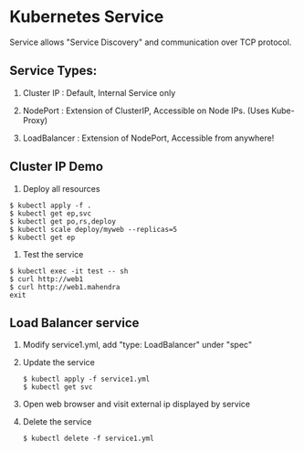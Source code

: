 # Kubernetes Service

Service allows "Service Discovery" and communication over TCP protocol.

## Service Types:

1. Cluster IP : Default, Internal Service only

1. NodePort   : Extension of ClusterIP, Accessible on Node IPs. (Uses Kube-Proxy)

1. LoadBalancer : Extension of NodePort, Accessible from anywhere!

## Cluster IP Demo

1. Deploy all resources 

```
$ kubectl apply -f .
$ kubectl get ep,svc
$ kubectl get po,rs,deploy
$ kubectl scale deploy/myweb --replicas=5
$ kubectl get ep 
```

1. Test the service

```
$ kubectl exec -it test -- sh
$ curl http://web1
$ curl http://web1.mahendra
exit
```

## Load Balancer service

1. Modify service1.yml, add "type: LoadBalancer" under "spec"
1. Update the service

	```
	$ kubectl apply -f service1.yml
	$ kubectl get svc
	```

1.	Open web browser and visit external ip displayed by service

1. Delete the service 

	```
	$ kubectl delete -f service1.yml
	```